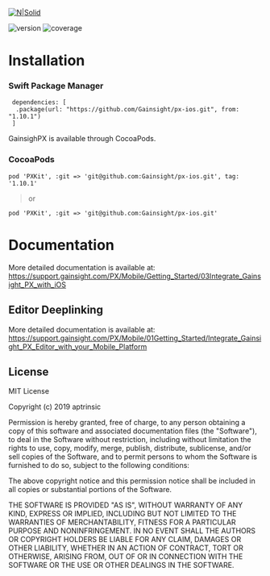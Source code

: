 [![N|Solid](https://app-dev.aptrinsic.com/home/gainsight-px-logo.svg)](https://app.aptrinsic.com)

![version](https://img.shields.io/badge/version-1.10.1-blue.svg) ![coverage](https://img.shields.io/badge/coverage-81%25-yellowgreen)

# Installation

### Swift Package Manager

```
 dependencies: [
  .package(url: "https://github.com/Gainsight/px-ios.git", from: "1.10.1")
 ]
```

GainsighPX is available through CocoaPods.

### CocoaPods

```
pod 'PXKit', :git => 'git@github.com:Gainsight/px-ios.git', tag: '1.10.1'
```

> or

```
pod 'PXKit', :git => 'git@github.com:Gainsight/px-ios.git'
```

# Documentation

More detailed documentation is available at: <https://support.gainsight.com/PX/Mobile/Getting_Started/03Integrate_Gainsight_PX_with_iOS>

## Editor Deeplinking

More detailed documentation is available at: <https://support.gainsight.com/PX/Mobile/01Getting_Started/Integrate_Gainsight_PX_Editor_with_your_Mobile_Platform>

## License

MIT License

Copyright (c) 2019 aptrinsic

Permission is hereby granted, free of charge, to any person obtaining a copy
of this software and associated documentation files (the "Software"), to deal
in the Software without restriction, including without limitation the rights
to use, copy, modify, merge, publish, distribute, sublicense, and/or sell
copies of the Software, and to permit persons to whom the Software is
furnished to do so, subject to the following conditions:

The above copyright notice and this permission notice shall be included in all
copies or substantial portions of the Software.

THE SOFTWARE IS PROVIDED "AS IS", WITHOUT WARRANTY OF ANY KIND, EXPRESS OR
IMPLIED, INCLUDING BUT NOT LIMITED TO THE WARRANTIES OF MERCHANTABILITY,
FITNESS FOR A PARTICULAR PURPOSE AND NONINFRINGEMENT. IN NO EVENT SHALL THE
AUTHORS OR COPYRIGHT HOLDERS BE LIABLE FOR ANY CLAIM, DAMAGES OR OTHER
LIABILITY, WHETHER IN AN ACTION OF CONTRACT, TORT OR OTHERWISE, ARISING FROM,
OUT OF OR IN CONNECTION WITH THE SOFTWARE OR THE USE OR OTHER DEALINGS IN THE
SOFTWARE.
